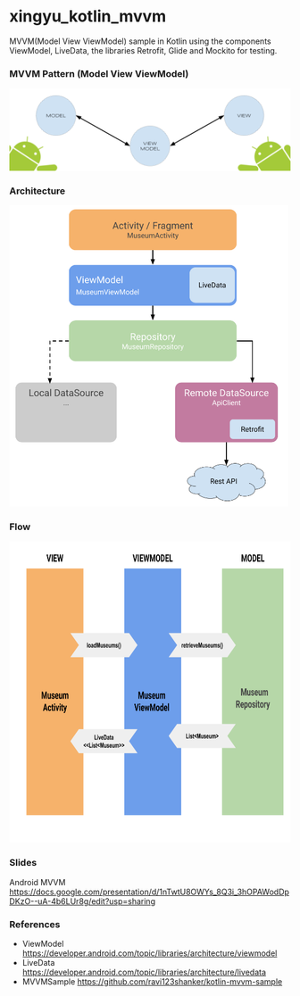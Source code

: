 # xingyu_kotlin_mvvm

MVVM(Model View ViewModel) sample in Kotlin using the components ViewModel, LiveData, the libraries Retrofit, Glide and Mockito for testing.

### MVVM Pattern (Model View ViewModel)
 <img src="assets/AndroidMVVM.png">

### Architecture
<img src="assets/architecture.png" height="540">

### Flow
<img src="assets/MVVMFlow.png" height="540">
 

### Slides

Android MVVM https://docs.google.com/presentation/d/1nTwtU8OWYs_8Q3i_3hOPAWodDpDKzO--uA-4b6LUr8g/edit?usp=sharing

### References

- ViewModel https://developer.android.com/topic/libraries/architecture/viewmodel
- LiveData https://developer.android.com/topic/libraries/architecture/livedata
- MVVMSample https://github.com/ravi123shanker/kotlin-mvvm-sample

